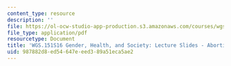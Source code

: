 ```yaml
---
content_type: resource
description: ''
file: https://ol-ocw-studio-app-production.s3.amazonaws.com/courses/wgs-151-gender-health-and-society-spring-2016/987882d8ed54647eeed389a51eca5ae2_MITWGS_151S16_Week6.pdf
file_type: application/pdf
resourcetype: Document
title: 'WGS.151S16 Gender, Health, and Society: Lecture Slides - Abortion'
uid: 987882d8-ed54-647e-eed3-89a51eca5ae2
---
```

